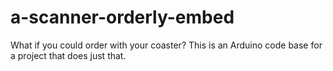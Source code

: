 # a-scanner-orderly-embed

What if you could order with your coaster? This is an Arduino code base for a project that does just that.
